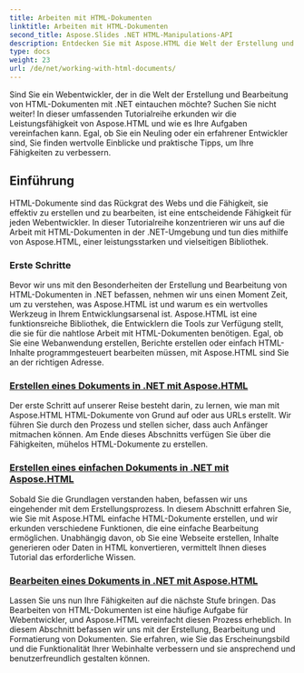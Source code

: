 ```yaml
---
title: Arbeiten mit HTML-Dokumenten
linktitle: Arbeiten mit HTML-Dokumenten
second_title: Aspose.Slides .NET HTML-Manipulations-API
description: Entdecken Sie mit Aspose.HTML die Welt der Erstellung und Bearbeitung von HTML-Dokumenten in .NET. Von der Erstellung einfacher Dokumente bis hin zur ausführlichen Bearbeitung.
type: docs
weight: 23
url: /de/net/working-with-html-documents/
---
```


Sind Sie ein Webentwickler, der in die Welt der Erstellung und Bearbeitung von HTML-Dokumenten mit .NET eintauchen möchte? Suchen Sie nicht weiter! In dieser umfassenden Tutorialreihe erkunden wir die Leistungsfähigkeit von Aspose.HTML und wie es Ihre Aufgaben vereinfachen kann. Egal, ob Sie ein Neuling oder ein erfahrener Entwickler sind, Sie finden wertvolle Einblicke und praktische Tipps, um Ihre Fähigkeiten zu verbessern.

## Einführung

HTML-Dokumente sind das Rückgrat des Webs und die Fähigkeit, sie effektiv zu erstellen und zu bearbeiten, ist eine entscheidende Fähigkeit für jeden Webentwickler. In dieser Tutorialreihe konzentrieren wir uns auf die Arbeit mit HTML-Dokumenten in der .NET-Umgebung und tun dies mithilfe von Aspose.HTML, einer leistungsstarken und vielseitigen Bibliothek.

### Erste Schritte

Bevor wir uns mit den Besonderheiten der Erstellung und Bearbeitung von HTML-Dokumenten in .NET befassen, nehmen wir uns einen Moment Zeit, um zu verstehen, was Aspose.HTML ist und warum es ein wertvolles Werkzeug in Ihrem Entwicklungsarsenal ist. Aspose.HTML ist eine funktionsreiche Bibliothek, die Entwicklern die Tools zur Verfügung stellt, die sie für die nahtlose Arbeit mit HTML-Dokumenten benötigen. Egal, ob Sie eine Webanwendung erstellen, Berichte erstellen oder einfach HTML-Inhalte programmgesteuert bearbeiten müssen, mit Aspose.HTML sind Sie an der richtigen Adresse.

### [Erstellen eines Dokuments in .NET mit Aspose.HTML](./creating-a-document/)

Der erste Schritt auf unserer Reise besteht darin, zu lernen, wie man mit Aspose.HTML HTML-Dokumente von Grund auf oder aus URLs erstellt. Wir führen Sie durch den Prozess und stellen sicher, dass auch Anfänger mitmachen können. Am Ende dieses Abschnitts verfügen Sie über die Fähigkeiten, mühelos HTML-Dokumente zu erstellen.

### [Erstellen eines einfachen Dokuments in .NET mit Aspose.HTML](./creating-a-simple-document/)

Sobald Sie die Grundlagen verstanden haben, befassen wir uns eingehender mit dem Erstellungsprozess. In diesem Abschnitt erfahren Sie, wie Sie mit Aspose.HTML einfache HTML-Dokumente erstellen, und wir erkunden verschiedene Funktionen, die eine einfache Bearbeitung ermöglichen. Unabhängig davon, ob Sie eine Webseite erstellen, Inhalte generieren oder Daten in HTML konvertieren, vermittelt Ihnen dieses Tutorial das erforderliche Wissen.

### [Bearbeiten eines Dokuments in .NET mit Aspose.HTML](./editing-a-document/)

Lassen Sie uns nun Ihre Fähigkeiten auf die nächste Stufe bringen. Das Bearbeiten von HTML-Dokumenten ist eine häufige Aufgabe für Webentwickler, und Aspose.HTML vereinfacht diesen Prozess erheblich. In diesem Abschnitt befassen wir uns mit der Erstellung, Bearbeitung und Formatierung von Dokumenten. Sie erfahren, wie Sie das Erscheinungsbild und die Funktionalität Ihrer Webinhalte verbessern und sie ansprechend und benutzerfreundlich gestalten können.